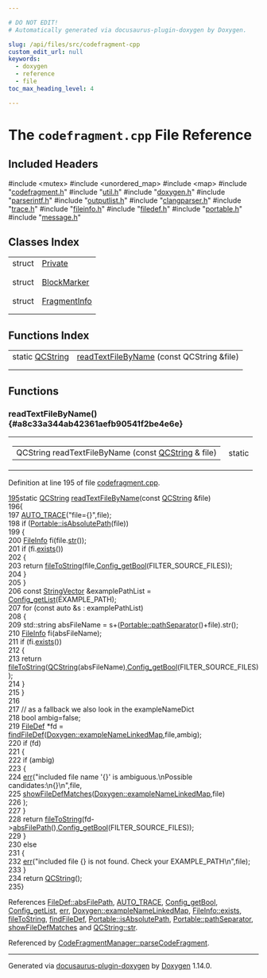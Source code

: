 ```yaml
---

# DO NOT EDIT!
# Automatically generated via docusaurus-plugin-doxygen by Doxygen.

slug: /api/files/src/codefragment-cpp
custom_edit_url: null
keywords:
  - doxygen
  - reference
  - file
toc_max_heading_level: 4

---
```


<div class="doxyPage">

# The `codefragment.cpp` File Reference



## Included Headers

<div class="doxyIncludesList">#include &lt;mutex&gt;
#include &lt;unordered_map&gt;
#include &lt;map&gt;
#include "<a href="/web-doxygen/docs/api/files/src/codefragment-h">codefragment.h</a>"
#include "<a href="/web-doxygen/docs/api/files/src/util-h">util.h</a>"
#include "<a href="/web-doxygen/docs/api/files/src/doxygen-h">doxygen.h</a>"
#include "<a href="/web-doxygen/docs/api/files/src/parserintf-h">parserintf.h</a>"
#include "<a href="/web-doxygen/docs/api/files/src/outputlist-h">outputlist.h</a>"
#include "<a href="/web-doxygen/docs/api/files/src/clangparser-h">clangparser.h</a>"
#include "<a href="/web-doxygen/docs/api/files/src/trace-h">trace.h</a>"
#include "<a href="/web-doxygen/docs/api/files/src/fileinfo-h">fileinfo.h</a>"
#include "<a href="/web-doxygen/docs/api/files/src/filedef-h">filedef.h</a>"
#include "<a href="/web-doxygen/docs/api/files/src/portable-h">portable.h</a>"
#include "<a href="/web-doxygen/docs/api/files/src/message-h">message.h</a>"
</div>

## Classes Index

<table class="doxyMembersIndex">

<tr class="doxyMemberIndexItem">
<td class="doxyMemberIndexItemType" align="left" valign="top">struct</td>
<td class="doxyMemberIndexItemName" align="left" valign="top"><a href="/web-doxygen/docs/api/structs/codefragmentmanager/private">Private</a></td>
</tr>
<tr class="doxyMemberIndexDescription">
<td class="doxyMemberIndexDescriptionLeft"></td>
<td class="doxyMemberIndexDescriptionRight">
</td>
</tr>
<tr class="doxyMemberIndexSeparator">
<td class="doxyMemberIndexSeparator" colspan="2"></td>
</tr>

<tr class="doxyMemberIndexItem">
<td class="doxyMemberIndexItemType" align="left" valign="top">struct</td>
<td class="doxyMemberIndexItemName" align="left" valign="top"><a href="/web-doxygen/docs/api/structs/codefragmentmanager/private/blockmarker">BlockMarker</a></td>
</tr>
<tr class="doxyMemberIndexDescription">
<td class="doxyMemberIndexDescriptionLeft"></td>
<td class="doxyMemberIndexDescriptionRight">
</td>
</tr>
<tr class="doxyMemberIndexSeparator">
<td class="doxyMemberIndexSeparator" colspan="2"></td>
</tr>

<tr class="doxyMemberIndexItem">
<td class="doxyMemberIndexItemType" align="left" valign="top">struct</td>
<td class="doxyMemberIndexItemName" align="left" valign="top"><a href="/web-doxygen/docs/api/structs/codefragmentmanager/private/fragmentinfo">FragmentInfo</a></td>
</tr>
<tr class="doxyMemberIndexDescription">
<td class="doxyMemberIndexDescriptionLeft"></td>
<td class="doxyMemberIndexDescriptionRight">
</td>
</tr>
<tr class="doxyMemberIndexSeparator">
<td class="doxyMemberIndexSeparator" colspan="2"></td>
</tr>

</table>

## Functions Index

<table class="doxyMembersIndex">

<tr class="doxyMemberIndexItem">
<td class="doxyMemberIndexItemType" align="left" valign="top">static <a href="/web-doxygen/docs/api/classes/qcstring">QCString</a></td>
<td class="doxyMemberIndexItemName" align="left" valign="top"><a href="#a8c33a344ab42361aefb90541f2be4e6e">readTextFileByName</a> (const QCString &amp;file)</td>
</tr>
<tr class="doxyMemberIndexDescription">
<td class="doxyMemberIndexDescriptionLeft"></td>
<td class="doxyMemberIndexDescriptionRight">
</td>
</tr>
<tr class="doxyMemberIndexSeparator">
<td class="doxyMemberIndexSeparator" colspan="2"></td>
</tr>

</table>


<div class="doxySectionDef">

## Functions

### readTextFileByName() {#a8c33a344ab42361aefb90541f2be4e6e}

<div class="doxyMemberItem">
<div class="doxyMemberProto">
<table class="doxyMemberLabels">
<tr class="doxyMemberLabels">
<td class="doxyMemberLabelsLeft">
<table class="doxyMemberName">
<tr>
<td class="doxyMemberName">QCString readTextFileByName (const <a href="/web-doxygen/docs/api/classes/qcstring">QCString</a> &amp; file)</td>
</tr>
</table>
</td>
<td class="doxyMemberLabelsRight">
<span class="doxyMemberLabels">
<span class="doxyMemberLabel static">static</span>
</span>
</td>
</tr>
</table>
</div>
<div class="doxyMemberDoc">


<p>Definition at line 195 of file <a href="/web-doxygen/docs/api/files/src/codefragment-cpp">codefragment.cpp</a>.</p>

<div class="doxyProgramListing">

<div class="doxyCodeLine"><span class="doxyLineNumber"><a href="#a8c33a344ab42361aefb90541f2be4e6e">195</a></span><span class="doxyLineContent"><span class="doxyHighlightKeyword">static</span><span class="doxyHighlight"> <a href="/web-doxygen/docs/api/classes/qcstring">QCString</a> <a href="#a8c33a344ab42361aefb90541f2be4e6e">readTextFileByName</a>(</span><span class="doxyHighlightKeyword">const</span><span class="doxyHighlight"> <a href="/web-doxygen/docs/api/classes/qcstring">QCString</a> &amp;file)</span></span></div>
<div class="doxyCodeLine"><span class="doxyLineNumber">196</span><span class="doxyLineContent"><span class="doxyHighlight">{</span></span></div>
<div class="doxyCodeLine"><span class="doxyLineNumber">197</span><span class="doxyLineContent"><span class="doxyHighlight">  <a href="/web-doxygen/docs/api/files/src/docnode-cpp/#a210042a14f3a393be09c743c219126ae">AUTO_TRACE</a>(</span><span class="doxyHighlightStringLiteral">"file={}"</span><span class="doxyHighlight">,file);</span></span></div>
<div class="doxyCodeLine"><span class="doxyLineNumber">198</span><span class="doxyLineContent"><span class="doxyHighlight">  </span><span class="doxyHighlightKeywordFlow">if</span><span class="doxyHighlight"> (<a href="/web-doxygen/docs/api/namespaces/portable/#a08dc4d7f652408d7fc2eaba792796cb1">Portable::isAbsolutePath</a>(file))</span></span></div>
<div class="doxyCodeLine"><span class="doxyLineNumber">199</span><span class="doxyLineContent"><span class="doxyHighlight">  {</span></span></div>
<div class="doxyCodeLine"><span class="doxyLineNumber">200</span><span class="doxyLineContent"><span class="doxyHighlight">    <a href="/web-doxygen/docs/api/classes/fileinfo">FileInfo</a> fi(file.<a href="/web-doxygen/docs/api/classes/qcstring/#a875e9ad762554ef12f3ed69b015bb245">str</a>());</span></span></div>
<div class="doxyCodeLine"><span class="doxyLineNumber">201</span><span class="doxyLineContent"><span class="doxyHighlight">    </span><span class="doxyHighlightKeywordFlow">if</span><span class="doxyHighlight"> (fi.<a href="/web-doxygen/docs/api/classes/fileinfo/#a47d49db8cb8797153885c4d5b7b0911f">exists</a>())</span></span></div>
<div class="doxyCodeLine"><span class="doxyLineNumber">202</span><span class="doxyLineContent"><span class="doxyHighlight">    {</span></span></div>
<div class="doxyCodeLine"><span class="doxyLineNumber">203</span><span class="doxyLineContent"><span class="doxyHighlight">      </span><span class="doxyHighlightKeywordFlow">return</span><span class="doxyHighlight"> <a href="/web-doxygen/docs/api/files/src/util-cpp/#a71d0079fa5936a41b6ff2d1ca5eb5480">fileToString</a>(file,<a href="/web-doxygen/docs/api/files/src/config-h/#a5373d0332a31f16ad7a42037733e8c79">Config_getBool</a>(FILTER_SOURCE_FILES));</span></span></div>
<div class="doxyCodeLine"><span class="doxyLineNumber">204</span><span class="doxyLineContent"><span class="doxyHighlight">    }</span></span></div>
<div class="doxyCodeLine"><span class="doxyLineNumber">205</span><span class="doxyLineContent"><span class="doxyHighlight">  }</span></span></div>
<div class="doxyCodeLine"><span class="doxyLineNumber">206</span><span class="doxyLineContent"><span class="doxyHighlight">  </span><span class="doxyHighlightKeyword">const</span><span class="doxyHighlight"> <a href="/web-doxygen/docs/api/files/src/containers-h/#ac8d53003529fb2d062d614077fe6857c">StringVector</a> &amp;examplePathList = <a href="/web-doxygen/docs/api/files/src/config-h/#a15e896ce0b99792d1344b66af98928e7">Config_getList</a>(EXAMPLE_PATH);</span></span></div>
<div class="doxyCodeLine"><span class="doxyLineNumber">207</span><span class="doxyLineContent"><span class="doxyHighlight">  </span><span class="doxyHighlightKeywordFlow">for</span><span class="doxyHighlight"> (</span><span class="doxyHighlightKeyword">const</span><span class="doxyHighlight"> </span><span class="doxyHighlightKeyword">auto</span><span class="doxyHighlight"> &amp;s : examplePathList)</span></span></div>
<div class="doxyCodeLine"><span class="doxyLineNumber">208</span><span class="doxyLineContent"><span class="doxyHighlight">  {</span></span></div>
<div class="doxyCodeLine"><span class="doxyLineNumber">209</span><span class="doxyLineContent"><span class="doxyHighlight">    std::string absFileName = s+(<a href="/web-doxygen/docs/api/namespaces/portable/#a0f30be3f0aed0b88804816f3e6310ee4">Portable::pathSeparator</a>()+file).str();</span></span></div>
<div class="doxyCodeLine"><span class="doxyLineNumber">210</span><span class="doxyLineContent"><span class="doxyHighlight">    <a href="/web-doxygen/docs/api/classes/fileinfo">FileInfo</a> fi(absFileName);</span></span></div>
<div class="doxyCodeLine"><span class="doxyLineNumber">211</span><span class="doxyLineContent"><span class="doxyHighlight">    </span><span class="doxyHighlightKeywordFlow">if</span><span class="doxyHighlight"> (fi.<a href="/web-doxygen/docs/api/classes/fileinfo/#a47d49db8cb8797153885c4d5b7b0911f">exists</a>())</span></span></div>
<div class="doxyCodeLine"><span class="doxyLineNumber">212</span><span class="doxyLineContent"><span class="doxyHighlight">    {</span></span></div>
<div class="doxyCodeLine"><span class="doxyLineNumber">213</span><span class="doxyLineContent"><span class="doxyHighlight">      </span><span class="doxyHighlightKeywordFlow">return</span><span class="doxyHighlight"> <a href="/web-doxygen/docs/api/files/src/util-cpp/#a71d0079fa5936a41b6ff2d1ca5eb5480">fileToString</a>(<a href="/web-doxygen/docs/api/classes/qcstring">QCString</a>(absFileName),<a href="/web-doxygen/docs/api/files/src/config-h/#a5373d0332a31f16ad7a42037733e8c79">Config_getBool</a>(FILTER_SOURCE_FILES));</span></span></div>
<div class="doxyCodeLine"><span class="doxyLineNumber">214</span><span class="doxyLineContent"><span class="doxyHighlight">    }</span></span></div>
<div class="doxyCodeLine"><span class="doxyLineNumber">215</span><span class="doxyLineContent"><span class="doxyHighlight">  }</span></span></div>
<div class="doxyCodeLine"><span class="doxyLineNumber">216</span></div>
<div class="doxyCodeLine"><span class="doxyLineNumber">217</span><span class="doxyLineContent"><span class="doxyHighlight">  </span><span class="doxyHighlightComment">// as a fallback we also look in the exampleNameDict</span></span></div>
<div class="doxyCodeLine"><span class="doxyLineNumber">218</span><span class="doxyLineContent"><span class="doxyHighlight">  </span><span class="doxyHighlightKeywordType">bool</span><span class="doxyHighlight"> ambig=</span><span class="doxyHighlightKeyword">false</span><span class="doxyHighlight">;</span></span></div>
<div class="doxyCodeLine"><span class="doxyLineNumber">219</span><span class="doxyLineContent"><span class="doxyHighlight">  <a href="/web-doxygen/docs/api/classes/filedef">FileDef</a> *fd = <a href="/web-doxygen/docs/api/files/src/util-cpp/#af891990268daeb8713d18d154b84ffdb">findFileDef</a>(<a href="/web-doxygen/docs/api/classes/doxygen/#ae1bf779155bea73ec696cba27e640e66">Doxygen::exampleNameLinkedMap</a>,file,ambig);</span></span></div>
<div class="doxyCodeLine"><span class="doxyLineNumber">220</span><span class="doxyLineContent"><span class="doxyHighlight">  </span><span class="doxyHighlightKeywordFlow">if</span><span class="doxyHighlight"> (fd)</span></span></div>
<div class="doxyCodeLine"><span class="doxyLineNumber">221</span><span class="doxyLineContent"><span class="doxyHighlight">  {</span></span></div>
<div class="doxyCodeLine"><span class="doxyLineNumber">222</span><span class="doxyLineContent"><span class="doxyHighlight">    </span><span class="doxyHighlightKeywordFlow">if</span><span class="doxyHighlight"> (ambig)</span></span></div>
<div class="doxyCodeLine"><span class="doxyLineNumber">223</span><span class="doxyLineContent"><span class="doxyHighlight">    {</span></span></div>
<div class="doxyCodeLine"><span class="doxyLineNumber">224</span><span class="doxyLineContent"><span class="doxyHighlight">      <a href="/web-doxygen/docs/api/files/src/message-h/#aacd8f4b44e327860edbf38228d5918b0">err</a>(</span><span class="doxyHighlightStringLiteral">"included file name '{}' is ambiguous.\nPossible candidates:\n{}\n"</span><span class="doxyHighlight">,file,</span></span></div>
<div class="doxyCodeLine"><span class="doxyLineNumber">225</span><span class="doxyLineContent"><span class="doxyHighlight">           <a href="/web-doxygen/docs/api/files/src/util-cpp/#a70d0b468521b0304252fb659f3b15e24">showFileDefMatches</a>(<a href="/web-doxygen/docs/api/classes/doxygen/#ae1bf779155bea73ec696cba27e640e66">Doxygen::exampleNameLinkedMap</a>,file)</span></span></div>
<div class="doxyCodeLine"><span class="doxyLineNumber">226</span><span class="doxyLineContent"><span class="doxyHighlight">          );</span></span></div>
<div class="doxyCodeLine"><span class="doxyLineNumber">227</span><span class="doxyLineContent"><span class="doxyHighlight">    }</span></span></div>
<div class="doxyCodeLine"><span class="doxyLineNumber">228</span><span class="doxyLineContent"><span class="doxyHighlight">    </span><span class="doxyHighlightKeywordFlow">return</span><span class="doxyHighlight"> <a href="/web-doxygen/docs/api/files/src/util-cpp/#a71d0079fa5936a41b6ff2d1ca5eb5480">fileToString</a>(fd-&gt;<a href="/web-doxygen/docs/api/classes/filedef/#a800e157b3a9d9d68b3961528e60117d9">absFilePath</a>(),<a href="/web-doxygen/docs/api/files/src/config-h/#a5373d0332a31f16ad7a42037733e8c79">Config_getBool</a>(FILTER_SOURCE_FILES));</span></span></div>
<div class="doxyCodeLine"><span class="doxyLineNumber">229</span><span class="doxyLineContent"><span class="doxyHighlight">  }</span></span></div>
<div class="doxyCodeLine"><span class="doxyLineNumber">230</span><span class="doxyLineContent"><span class="doxyHighlight">  </span><span class="doxyHighlightKeywordFlow">else</span></span></div>
<div class="doxyCodeLine"><span class="doxyLineNumber">231</span><span class="doxyLineContent"><span class="doxyHighlight">  {</span></span></div>
<div class="doxyCodeLine"><span class="doxyLineNumber">232</span><span class="doxyLineContent"><span class="doxyHighlight">    <a href="/web-doxygen/docs/api/files/src/message-h/#aacd8f4b44e327860edbf38228d5918b0">err</a>(</span><span class="doxyHighlightStringLiteral">"included file {} is not found. Check your EXAMPLE_PATH\n"</span><span class="doxyHighlight">,file);</span></span></div>
<div class="doxyCodeLine"><span class="doxyLineNumber">233</span><span class="doxyLineContent"><span class="doxyHighlight">  }</span></span></div>
<div class="doxyCodeLine"><span class="doxyLineNumber">234</span><span class="doxyLineContent"><span class="doxyHighlight">  </span><span class="doxyHighlightKeywordFlow">return</span><span class="doxyHighlight"> <a href="/web-doxygen/docs/api/classes/qcstring">QCString</a>();</span></span></div>
<div class="doxyCodeLine"><span class="doxyLineNumber">235</span><span class="doxyLineContent"><span class="doxyHighlight">}</span></span></div>

</div>


References <a href="/web-doxygen/docs/api/classes/filedef/#a800e157b3a9d9d68b3961528e60117d9">FileDef::absFilePath</a>, <a href="/web-doxygen/docs/api/files/src/docnode-cpp/#a210042a14f3a393be09c743c219126ae">AUTO&#95;TRACE</a>, <a href="/web-doxygen/docs/api/files/src/config-h/#a5373d0332a31f16ad7a42037733e8c79">Config&#95;getBool</a>, <a href="/web-doxygen/docs/api/files/src/config-h/#a15e896ce0b99792d1344b66af98928e7">Config&#95;getList</a>, <a href="/web-doxygen/docs/api/files/src/message-h/#aacd8f4b44e327860edbf38228d5918b0">err</a>, <a href="/web-doxygen/docs/api/classes/doxygen/#ae1bf779155bea73ec696cba27e640e66">Doxygen::exampleNameLinkedMap</a>, <a href="/web-doxygen/docs/api/classes/fileinfo/#a47d49db8cb8797153885c4d5b7b0911f">FileInfo::exists</a>, <a href="/web-doxygen/docs/api/files/src/util-cpp/#a71d0079fa5936a41b6ff2d1ca5eb5480">fileToString</a>, <a href="/web-doxygen/docs/api/files/src/util-cpp/#af891990268daeb8713d18d154b84ffdb">findFileDef</a>, <a href="/web-doxygen/docs/api/namespaces/portable/#a08dc4d7f652408d7fc2eaba792796cb1">Portable::isAbsolutePath</a>, <a href="/web-doxygen/docs/api/namespaces/portable/#a0f30be3f0aed0b88804816f3e6310ee4">Portable::pathSeparator</a>, <a href="/web-doxygen/docs/api/files/src/util-cpp/#a70d0b468521b0304252fb659f3b15e24">showFileDefMatches</a> and <a href="/web-doxygen/docs/api/classes/qcstring/#a875e9ad762554ef12f3ed69b015bb245">QCString::str</a>.

Referenced by <a href="/web-doxygen/docs/api/classes/codefragmentmanager/#a1aa709870f1258a753c2b952f95175be">CodeFragmentManager::parseCodeFragment</a>.
</div>
</div>

</div>

<hr/>

<p class="doxyGeneratedBy">Generated via <a href="https://github.com/xpack/docusaurus-plugin-doxygen">docusaurus-plugin-doxygen</a> by <a href="https://www.doxygen.nl">Doxygen</a> 1.14.0.</p>

</div>
